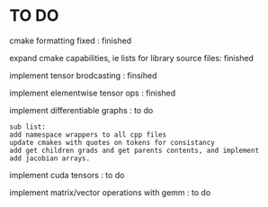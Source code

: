 # TO DO

cmake formatting fixed : finished

expand cmake capabilities, ie lists for library source files: finished

implement tensor brodcasting : finsihed

implement elementwise tensor ops : finished

implement differentiable graphs : to do

	sub list:
	add namespace wrappers to all cpp files
	update cmakes with quotes on tokens for consistancy
	add get children grads and get parents contents, and implement
	add jacobian arrays.


implement cuda tensors : to do

implement matrix/vector operations with gemm : to do

